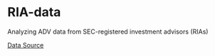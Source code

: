 # RIA-data
Analyzing ADV data from SEC-registered investment advisors (RIAs)

[Data Source](https://www.sec.gov/help/foiadocsinvafoiahtm.html)
